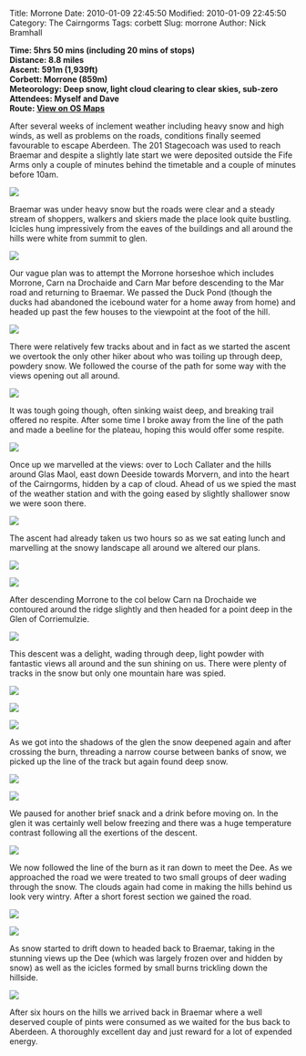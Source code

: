 Title: Morrone
Date: 2010-01-09 22:45:50
Modified: 2010-01-09 22:45:50
Category: The Cairngorms
Tags: corbett
Slug: morrone
Author: Nick Bramhall

**Time: 5hrs 50 mins (including 20 mins of stops)  
Distance: 8.8 miles  
Ascent: 591m (1,939ft)  
Corbett: Morrone (859m)  
Meteorology: Deep snow, light cloud clearing to clear skies, sub-zero  
Attendees: Myself and Dave  
Route: [View on OS Maps](https://www.invertedworld.co.uk/trip/325)**

After several weeks of inclement weather including heavy snow and high winds, as well as problems on the roads, conditions finally seemed favourable to escape Aberdeen. The 201 Stagecoach was used to reach Braemar and despite a slightly late start we were deposited outside the Fife Arms only a couple of minutes behind the timetable and a couple of minutes before 10am. 

<!--more-->

[![](http://farm3.static.flickr.com/2677/4261859903_95a3c99842_b.jpg)](http://www.flickr.com/photos/53725815@N00/4261859903)

Braemar was under heavy snow but the roads were clear and a steady stream of shoppers, walkers and skiers made the place look quite bustling. Icicles hung impressively from the eaves of the buildings and all around the hills were white from summit to glen.

[![](http://farm5.static.flickr.com/4069/4262724770_d624e2da44_b.jpg)](http://www.flickr.com/photos/53725815@N00/4262724770)

Our vague plan was to attempt the Morrone horseshoe which includes Morrone, Carn na Drochaide and Carn Mar before descending to the Mar road and returning to Braemar. We passed the Duck Pond (though the ducks had abandoned the icebound water for a home away from home) and headed up past the few houses to the viewpoint at the foot of the hill.

[![](http://farm5.static.flickr.com/4056/4262260361_97d01fcb36_b.jpg)](http://www.flickr.com/photos/53725815@N00/4262260361)

There were relatively few tracks about and in fact as we started the ascent we overtook the only other hiker about who was toiling up through deep, powdery snow. We followed the course of the path for some way with the views opening out all around. 

[![](http://static.flickr.com/4031/4262277151_48a77e2d85_b.jpg)](http://www.flickr.com/photos/53725815@N00/4262277151)

It was tough going though, often sinking waist deep, and breaking trail offered no respite. After some time I broke away from the line of the path and made a beeline for the plateau, hoping this would offer some respite.

[![](http://farm5.static.flickr.com/4071/4263045700_8f6a0acc09_b.jpg)](http://www.flickr.com/photos/53725815@N00/4263045700)

Once up we marvelled at the views: over to Loch Callater and the hills around Glas Maol, east down Deeside towards Morvern, and into the heart of the Cairngorms, hidden by a cap of cloud. Ahead of us we spied the mast of the weather station and with the going eased by slightly shallower snow we were soon there.

[![](http://farm5.static.flickr.com/4036/4262326459_c87dca068c_b.jpg)](http://www.flickr.com/photos/53725815@N00/4262326459)

The ascent had already taken us two hours so as we sat eating lunch and marvelling at the snowy landscape all around we altered our plans.

[![](http://farm5.static.flickr.com/4009/4262314181_0c91c5f0c6_b.jpg)](http://www.flickr.com/photos/53725815@N00/4262314181)

[![](http://farm5.static.flickr.com/4020/4263081960_5d0a7b9926_b.jpg)](http://www.flickr.com/photos/53725815@N00/4263081960)

After descending Morrone to the col below Carn na Drochaide we contoured around the ridge slightly and then headed for a point deep in the Glen of Corriemulzie. 

[![](http://farm5.static.flickr.com/4028/4263137504_b6f5be8bdc_b.jpg)](http://www.flickr.com/photos/53725815@N00/4263137504)

This descent was a delight, wading through deep, light powder with fantastic views all around and the sun shining on us. There were plenty of tracks in the snow but only one mountain hare was spied.

[![](http://farm5.static.flickr.com/4067/4262481329_d100fe5ac5_b.jpg)](http://www.flickr.com/photos/53725815@N00/4262481329)

[![](http://farm3.static.flickr.com/2735/4262499959_8e03621504_b.jpg)](http://www.flickr.com/photos/53725815@N00/4262499959)

[![](http://farm5.static.flickr.com/4006/4262848685_f5bd2e017f_b.jpg)](http://www.flickr.com/photos/53725815@N00/4262848685)

As we got into the shadows of the glen the snow deepened again and after crossing the burn, threading a narrow course between banks of snow, we picked up the line of the track but again found deep snow.

[![](http://farm5.static.flickr.com/4054/4263636914_33546f531c_b.jpg)](http://www.flickr.com/photos/53725815@N00/4263636914)

[![](http://farm3.static.flickr.com/2681/4263641074_c1e0e422ec_b.jpg)](http://www.flickr.com/photos/53725815@N00/4263641074)

We paused for another brief snack and a drink before moving on. In the glen it was certainly well below freezing and there was a huge temperature contrast following all the exertions of the descent.

[![](http://farm5.static.flickr.com/4071/4262914619_853ece2d93_b.jpg)](http://www.flickr.com/photos/53725815@N00/4262914619)

We now followed the line of the burn as it ran down to meet the Dee. As we approached the road we were treated to two small groups of deer wading through the snow. The clouds again had come in making the hills behind us look very wintry. After a short forest section we gained the road.

[![](http://farm3.static.flickr.com/2759/4265617762_1bb17cfa5a_b.jpg)](http://www.flickr.com/photos/53725815@N00/4265617762)

[![](http://farm5.static.flickr.com/4009/4264885275_2d586e2025_b.jpg)](http://www.flickr.com/photos/53725815@N00/4264885275)

As snow started to drift down to headed back to Braemar, taking in the stunning views up the Dee (which was largely frozen over and hidden by snow) as well as the icicles formed by small burns trickling down the hillside.

[![](http://farm5.static.flickr.com/4065/4265672962_4bf83f0a61_b.jpg)](http://www.flickr.com/photos/53725815@N00/4265672962)

After six hours on the hills we arrived back in Braemar where a well deserved couple of pints were consumed as we waited for the bus back to Aberdeen. A thoroughly excellent day and just reward for a lot of expended energy.


